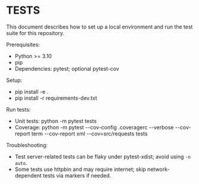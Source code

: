 # TESTS

This document describes how to set up a local environment and run the test suite for this repository.

Prerequisites:
- Python >= 3.10
- pip
- Dependencies: pytest; optional pytest-cov

Setup:
- pip install -e .
- pip install -r requirements-dev.txt

Run tests:
- Unit tests: python -m pytest tests
- Coverage: python -m pytest --cov-config .coveragerc --verbose --cov-report term --cov-report xml --cov=src/requests tests

Troubleshooting:
- Test server-related tests can be flaky under pytest-xdist; avoid using `-n auto`.
- Some tests use httpbin and may require internet; skip network-dependent tests via markers if needed.

